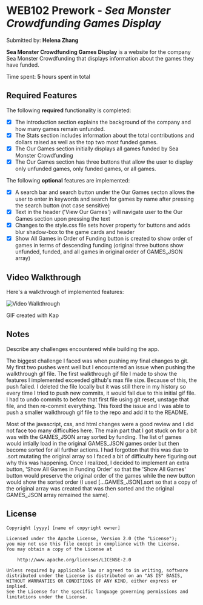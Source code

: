 # WEB102 Prework - *Sea Monster Crowdfunding Games Display*

Submitted by: **Helena Zhang**

**Sea Monster Crowdfunding Games Display** is a website for the company Sea Monster Crowdfunding that displays information about the games they have funded.

Time spent: **5** hours spent in total

## Required Features

The following **required** functionality is completed:

* [x] The introduction section explains the background of the company and how many games remain unfunded.
* [x] The Stats section includes information about the total contributions and dollars raised as well as the top two most funded games.
* [x] The Our Games section initially displays all games funded by Sea Monster Crowdfunding
* [x] The Our Games section has three buttons that allow the user to display only unfunded games, only funded games, or all games.

The following **optional** features are implemented:

* [x] A search bar and search button under the Our Games secton allows the user to enter in keywords and search for games by name after pressing the search button (not case sensitive)
* [x] Text in the header ('View Our Games') will navigate user to the Our Games section upon pressing the text
* [x] Changes to the style.css file sets hover property for buttons and adds blur shadow-box to the game cards and header
* [x] Show All Games in Order of Funding button is created to show order of games in terms of descending funding (original three buttons show unfunded, funded, and all games in original order of GAMES_JSON array)

## Video Walkthrough

Here's a walkthrough of implemented features:

<img src='walkthrough.gif' title='Video Walkthrough' width='' alt='Video Walkthrough' />

<!-- Replace this with whatever GIF tool you used! -->
GIF created with Kap
<!-- Recommended tools:
[Kap](https://getkap.co/) for macOS
[ScreenToGif](https://www.screentogif.com/) for Windows
[peek](https://github.com/phw/peek) for Linux. -->

## Notes

Describe any challenges encountered while building the app.

The biggest challenge I faced was when pushing my final changes to git. My first two pushes went well but I encountered an issue when pushing the walkthrough gif file. The first walkthrough gif file I made to show the features I implemented exceeded github's max file size. Because of this, the push failed. I deleted the file locally but it was still there in my history so every time I tried to push new commits, it would fail due to this initial gif file. I had to undo commits to before that first file using git reset, unstage that file, and then re-commit everything. This fixed the issue and I was able to push a smaller walkthrough gif file to the repo and add it to the README.

Most of the javascript, css, and html changes were a good review and I did not face too many difficulties here. The main part that I got stuck on for a bit was with the GAMES_JSON array sorted by funding. The list of games would intially load in the original GAMES_JSON games order but then become sorted for all further actions. I had forgotton that this was due to .sort mutating the original array so I faced a bit of difficulty here figuring out why this was happening. Once I realized, I decided to implement an extra button, 'Show All Games in Funding Order' so that the 'Show All Games' button would preserve the original order of the games while the new button would show the sorted order (I used [...GAMES_JSON].sort so that a copy of the original array was created that was then sorted and the original GAMES_JSON array remained the same).


## License

    Copyright [yyyy] [name of copyright owner]

    Licensed under the Apache License, Version 2.0 (the "License");
    you may not use this file except in compliance with the License.
    You may obtain a copy of the License at

        http://www.apache.org/licenses/LICENSE-2.0

    Unless required by applicable law or agreed to in writing, software
    distributed under the License is distributed on an "AS IS" BASIS,
    WITHOUT WARRANTIES OR CONDITIONS OF ANY KIND, either express or implied.
    See the License for the specific language governing permissions and
    limitations under the License.

